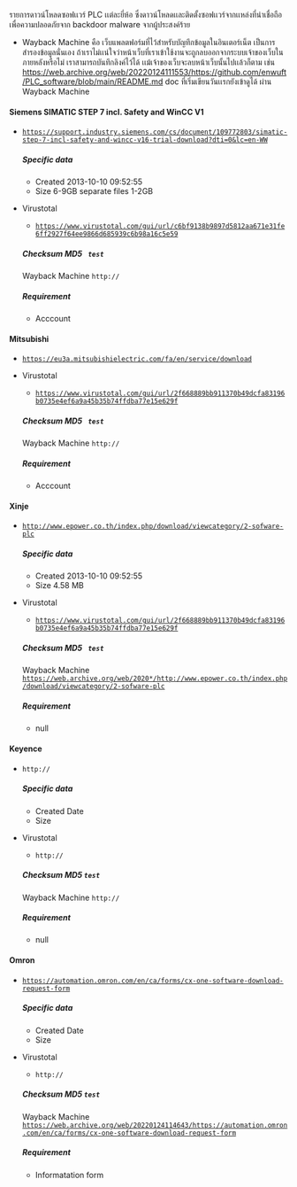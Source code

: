 รายการดาวน์โหลดซอฟเเวร์ PLC เเต่ละยี่ห้อ ซึ่งดาวน์โหลดเเละติดตั้งซอฟเเวร์จากเเหล่งที่น่าเชื่อถือ เพื่อความปลอดภัยจาก backdoor malware จากผู้ประสงค์ร้าย
- Wayback Machine คือ เว็บแพลตฟอร์มที่ไว้สำหรับบัญทึกข้อมูลในอินเตอร์เน็ต เป็นการสำรองข้อมูลนั่นเอง ถ้าเราไม่เเน่ใจว่าหน้าเว็บที่เราเข้าใช้งานจะถูกลบออกจากระบบเจ้าของเว็บในภายหลังหรือไม่ เราสามารถบันทึกลิงค์ไว้ได้ เเม้เจ้าของเว็บจะลบหน้าเว็บนั้นไปเเล้วก็ตาม เช่น https://web.archive.org/web/20220124111553/https://github.com/enwuft/PLC_software/blob/main/README.md doc ที่เริ่มเขียนวันเเรกยังเข้าดูได้ ผ่าน Wayback Machine

#### Siemens SIMATIC STEP 7 incl. Safety and WinCC V1
  - <code>https://support.industry.siemens.com/cs/document/109772803/simatic-step-7-incl-safety-and-wincc-v16-trial-download?dti=0&lc=en-WW</code>
    ##### Specific data
      - Created	2013-10-10 09:52:55
      - Size 6-9GB separate files 1-2GB
  - Virustotal
    - <code>https://www.virustotal.com/gui/url/c6bf9138b9897d5812aa671e31fe6ff2927f64ee9866d685939c6b98a16c5e59</code>
    ##### Checksum MD5 <code> test</code>
    Wayback Machine
    <code>http://</code>

    ##### Requirement
    * Acccount

#### Mitsubishi
  - <code>https://eu3a.mitsubishielectric.com/fa/en/service/download</code>
  - Virustotal
    - <code>https://www.virustotal.com/gui/url/2f668889bb911370b49dcfa83196b0735e4ef6a9a45b35b74ffdba77e15e629f</code>
    ##### Checksum MD5 <code> test</code>
    Wayback Machine
    <code>http://</code>

    ##### Requirement
    * Acccount

#### Xinje
  - <code>http://www.epower.co.th/index.php/download/viewcategory/2-sofware-plc</code>
    ##### Specific data
      - Created	2013-10-10 09:52:55
      - Size 4.58 MB
  - Virustotal
    - <code>https://www.virustotal.com/gui/url/2f668889bb911370b49dcfa83196b0735e4ef6a9a45b35b74ffdba77e15e629f</code>
    ##### Checksum MD5 <code> test</code>
    Wayback Machine
    <code>https://web.archive.org/web/2020*/http://www.epower.co.th/index.php/download/viewcategory/2-sofware-plc</code>

    ##### Requirement
    * null

#### Keyence
  - <code>http://</code>
    ##### Specific data
      - Created Date
      - Size
  - Virustotal
    - <code>http://</code>
    ##### Checksum MD5 <code>test</code>
    Wayback Machine
    <code>http://</code>

    ##### Requirement
    * null

#### Omron
  - <code>https://automation.omron.com/en/ca/forms/cx-one-software-download-request-form</code>
    ##### Specific data
      - Created Date
      - Size
  - Virustotal
    - <code>http://</code>
    ##### Checksum MD5 <code>test</code>
    Wayback Machine
    <code>https://web.archive.org/web/20220124114643/https://automation.omron.com/en/ca/forms/cx-one-software-download-request-form</code>

    ##### Requirement
    * Informatation form
